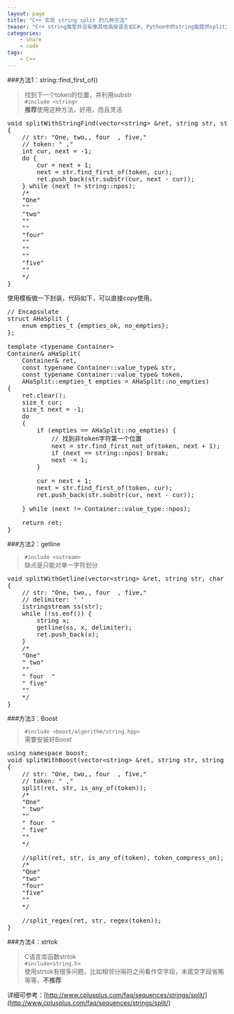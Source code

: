 ```yaml
---
layout: page
title: "C++ 实现 string split 的几种方法"
teaser: "C++ string类型并没有像其他高级语言如C#, Python中的string能提供split方法。但是可以通过其他方式的实现。如下给出了几个比较常见的方法。"
categories:
    - share
    - code
tags: 
    - C++
--- 
```


###方法1：string::find_first_of()
> 找到下一个token的位置，并利用substr  
> ```#include <string>```   
> **推荐**使用这种方法，好用，而且灵活  

<pre class="brush: cpp; auto-links: true; collapse: true" id="simplecode">
void splitWithStringFind(vector&lt;string&gt; &amp;ret, string str, string token)
{
	// str: &quot;One, two,, four  , five,&quot;
	// token: &quot; ,&quot;
	int cur, next = -1;
	do {
		cur = next + 1;
		next = str.find_first_of(token, cur);
		ret.push_back(str.substr(cur, next - cur));
	} while (next != string::npos);
	/*
	&quot;One&quot;
	&quot;&quot;
	&quot;two&quot;
	&quot;&quot;
	&quot;&quot;
	&quot;four&quot;
	&quot;&quot;
	&quot;&quot;
	&quot;&quot;
	&quot;five&quot;
	&quot;&quot;
	*/
}
</pre>

使用模板做一下封装，代码如下，可以直接copy使用。  

<pre class="brush: cpp; auto-links: true; collapse: true" id="simplecode">
// Encapsulate
struct AHaSplit {
	enum empties_t {empties_ok, no_empties};
};

template &lt;typename Container&gt;
Container&amp; aHaSplit(
	Container&amp; ret,
	const typename Container::value_type&amp; str,
	const typename Container::value_type&amp; token,
	AHaSplit::empties_t empties = AHaSplit::no_empties)
{
	ret.clear();
	size_t cur;
	size_t next = -1;
	do 
	{
		if (empties == AHaSplit::no_empties) {
			// &#25214;&#21040;&#38750;token&#23383;&#31526;&#31532;&#19968;&#20010;&#20301;&#32622;
			next = str.find_first_not_of(token, next + 1);
			if (next == string::npos) break;
			next -= 1;
		}

		cur = next + 1;
		next = str.find_first_of(token, cur);
		ret.push_back(str.substr(cur, next - cur));

	} while (next != Container::value_type::npos);

	return ret;
}
</pre>

###方法2：getline
> ```#include <sstream>```     
> 缺点是只能对单一字符划分  

<pre class="brush: cpp; auto-links: true; collapse: true" id="simplecode">
void splitWithGetline(vector&lt;string&gt; &amp;ret, string str, char delimiter)
{
	// str: &quot;One, two,, four  , five,&quot;
	// delimiter: ' '
	istringstream ss(str);
	while (!ss.eof()) {
		string x;
		getline(ss, x, delimiter);
		ret.push_back(x);
	}
	/*
	&quot;One&quot;
	&quot; two&quot;
	&quot;&quot;
	&quot; four  &quot;
	&quot; five&quot;
	&quot;&quot;
	*/
}
</pre>
###方法3：Boost
> ```#include <boost/algorithm/string.hpp>```  
> 需要安装好Boost  

<pre class="brush: cpp; highlight: [6, 16]; auto-links: true; collapse: true" id="simplecode">
using namespace boost;
void splitWithBoost(vector&lt;string&gt; &amp;ret, string str, string token)
{
	// str: &quot;One, two,, four  , five,&quot;
	// token: &quot; ,&quot;
	split(ret, str, is_any_of(token));
	/*
	&quot;One&quot;
	&quot; two&quot;
	&quot;&quot;
	&quot; four  &quot;
	&quot; five&quot;
	&quot;&quot;
	*/

	//split(ret, str, is_any_of(token), token_compress_on);
	/*
	&quot;One&quot;
	&quot;two&quot;
	&quot;four&quot;
	&quot;five&quot;
	&quot;&quot;
	*/

	//split_regex(ret, str, regex(token));
}
</pre>

###方法4：strtok   
> C语言库函数strtok  
> ```#include<string.h>```   
> 使用strtok有很多问题，比如相邻分隔符之间看作空字段，末尾空字段省略等等，**不推荐**  


详细可参考：[http://www.cplusplus.com/faq/sequences/strings/split/](http://www.cplusplus.com/faq/sequences/strings/split/)  